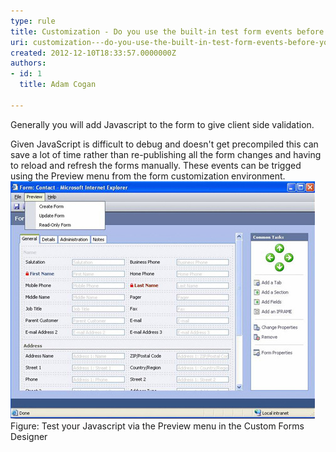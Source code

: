 ```yaml
---
type: rule
title: Customization - Do you use the built-in test form events before you publish JavaScript changes?
uri: customization---do-you-use-the-built-in-test-form-events-before-you-publish-javascript-changes
created: 2012-12-10T18:33:57.0000000Z
authors:
- id: 1
  title: Adam Cogan

---
```


 
Generally you will add Javascript to the form to give client side validation.
 
Given JavaScript is difficult to debug and doesn't get precompiled this can save           a lot of time rather than re-publishing all the form changes and having to reload           and refresh the forms manually.
           These events can be trigged using the Preview menu from the form customization environment.
![Test your Javascript via the Preview menu in the Custom Forms Designer](CRM_TestForm.jpg)            Figure: Test your Javascript via the Preview menu in the Custom Forms Designer<br>          
